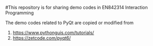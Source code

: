 #This repository is for sharing demo codes in EN842314 Interaction Programming

The demo codes related to PyQt are copied or modified from
1. https://www.pythonguis.com/tutorials/ 
2. https://zetcode.com/pyqt6/
